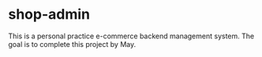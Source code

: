 # shop-admin

This is a personal practice e-commerce backend management system.
The goal is to complete this project by May.
